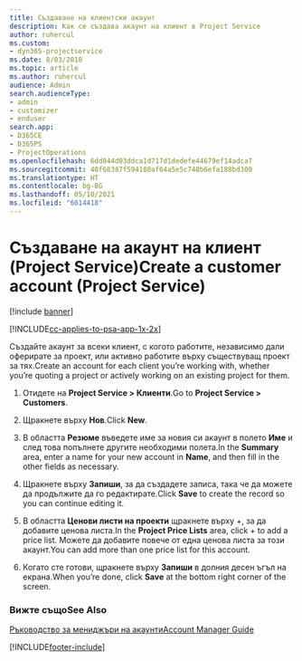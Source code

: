 ```yaml
---
title: Създаване на клиентски акаунт
description: Как се създава акаунт на клиент в Project Service
author: ruhercul
ms.custom:
- dyn365-projectservice
ms.date: 8/03/2018
ms.topic: article
ms.author: ruhercul
audience: Admin
search.audienceType:
- admin
- customizer
- enduser
search.app:
- D365CE
- D365PS
- ProjectOperations
ms.openlocfilehash: 6dd844d03ddca1d717d1dedefe44679ef14adca7
ms.sourcegitcommit: 40f68387f594180af64a5e5c748b6efa188bd300
ms.translationtype: HT
ms.contentlocale: bg-BG
ms.lasthandoff: 05/10/2021
ms.locfileid: "6014418"
---
```

# <a name="create-a-customer-account-project-service"></a><span data-ttu-id="ac0ef-103">Създаване на акаунт на клиент (Project Service)</span><span class="sxs-lookup"><span data-stu-id="ac0ef-103">Create a customer account (Project Service)</span></span>

[!include [banner](../includes/psa-now-project-operations.md)]

[!INCLUDE[cc-applies-to-psa-app-1x-2x](../includes/cc-applies-to-psa-app-1x-2x.md)]

<span data-ttu-id="ac0ef-104">Създайте акаунт за всеки клиент, с когото работите, независимо дали оферирате за проект, или активно работите върху съществуващ проект за тях.</span><span class="sxs-lookup"><span data-stu-id="ac0ef-104">Create an account for each client you’re working with, whether you’re quoting a project or actively working on an existing project for them.</span></span>  
  
1.  <span data-ttu-id="ac0ef-105">Отидете на **Project Service > Клиенти**.</span><span class="sxs-lookup"><span data-stu-id="ac0ef-105">Go to **Project Service > Customers**.</span></span>  
  
2.  <span data-ttu-id="ac0ef-106">Щракнете върху **Нов**.</span><span class="sxs-lookup"><span data-stu-id="ac0ef-106">Click **New**.</span></span>  
  
3.  <span data-ttu-id="ac0ef-107">В областта **Резюме** въведете име за новия си акаунт в полето **Име** и след това попълнете другите необходими полета.</span><span class="sxs-lookup"><span data-stu-id="ac0ef-107">In the **Summary** area, enter a name for your new account in **Name**, and then fill in the other fields as necessary.</span></span>  
  
4.  <span data-ttu-id="ac0ef-108">Щракнете върху **Запиши**, за да създадете записа, така че да можете да продължите да го редактирате.</span><span class="sxs-lookup"><span data-stu-id="ac0ef-108">Click **Save** to create the record so you can continue editing it.</span></span>  
  
5.  <span data-ttu-id="ac0ef-109">В областта **Ценови листи на проекти** щракнете върху +, за да добавите ценова листа.</span><span class="sxs-lookup"><span data-stu-id="ac0ef-109">In the **Project Price Lists** area, click + to add a price list.</span></span> <span data-ttu-id="ac0ef-110">Можете да добавите повече от една ценова листа за този акаунт.</span><span class="sxs-lookup"><span data-stu-id="ac0ef-110">You can add more than one price list for this account.</span></span>  
  
6.  <span data-ttu-id="ac0ef-111">Когато сте готови, щракнете върху **Запиши** в долния десен ъгъл на екрана.</span><span class="sxs-lookup"><span data-stu-id="ac0ef-111">When you’re done, click **Save** at the bottom right corner of the screen.</span></span>  
  
### <a name="see-also"></a><span data-ttu-id="ac0ef-112">Вижте също</span><span class="sxs-lookup"><span data-stu-id="ac0ef-112">See Also</span></span>  
 [<span data-ttu-id="ac0ef-113">Ръководство за мениджъри на акаунти</span><span class="sxs-lookup"><span data-stu-id="ac0ef-113">Account Manager Guide</span></span>](../psa/account-manager-guide.md)


[!INCLUDE[footer-include](../includes/footer-banner.md)]